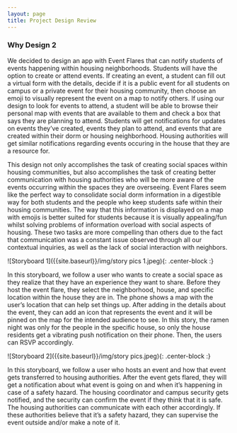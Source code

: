 ```yaml
---
layout: page
title: Project Design Review
---
```


### Why Design 2

We decided to design an app with Event Flares that can notify students of events happening within housing neighborhoods. Students will have the option to create or attend events. If creating an event, a student can fill out a virtual form with the details, decide if it is a public event for all students on campus or a private event for their housing community, then choose an emoji to visually represent the event on a map to notify others. If using our design to look for events to attend, a student will be able to browse their personal map with events that are available to them and check a box that says they are planning to attend. Students will get notifications for updates on events they’ve created, events they plan to attend, and events that are created within their dorm or housing neighborhood. Housing authorities will get similar notifications regarding events occuring in the house that they are a resource for.

This design not only accomplishes the task of creating social spaces within housing communities, but also accomplishes the task of creating better communication with housing authorities who will be more aware of the events occurring within the spaces they are overseeing. Event Flares seem like the perfect way to consolidate social dorm information in a digestible way for both students and the people who keep students safe within their housing communities. The way that this information is displayed on a map with emojis is better suited for students because it is visually appealing/fun whilst solving problems of information overload with social aspects of housing. These two tasks are more compelling than others due to the fact that communication was a constant issue observed through all our contextual inquiries, as well as the lack of social interaction with neighbors.



![Storyboard 1]({{site.baseurl}}/img/story pics 1.jpeg){: .center-block :}  

In this storyboard, we follow a user who wants to create a social space as they realize that they have an experience they want to share. Before they host the event flare, they select the neighborhood, house, and specific location within the house they are in. The phone shows a map with the user’s location that can help set things up. After adding in the details about the event, they can add an icon that represents the event and it will be pinned on the map for the intended audience to see. In this story, the ramen night was only for the people in the specific house, so only the house residents get a vibrating push notification on their phone. Then, the users can RSVP accordingly. 


![Storyboard 2]({{site.baseurl}}/img/story pics.jpeg){: .center-block :}  


In this storyboard, we follow a user who hosts an event and how that event gets transferred to housing authorities. After the event gets flared, they will get a notification about what event is going on and when it’s happening in case of a safety hazard. The housing coordinator and campus security gets notified, and the security can confirm the event if they think that it is safe. The housing authorities can communicate with each other accordingly. If these authorities believe that it’s a safety hazard, they can supervise the event outside and/or make a note of it. 

